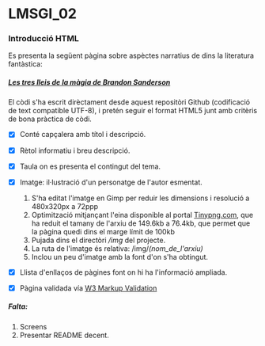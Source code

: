 # LMSGI_02
### Introducció HTML

Es presenta la següent pàgina sobre aspèctes narratius de dins la literatura fantàstica:
##### [Les tres lleis de la màgia de Brandon Sanderson](https://rawgit.com/2aven/LMSGI_02/master/index.html)

El còdi s'ha escrit dirèctament desde aquest repositòri Github (codificació de text compatible UTF-8), i pretén seguir el format HTML5 junt amb critèris de bona pràctica de còdi.

  - [x] Conté capçalera amb títol i descripció.
  - [x] Rètol informatiu i breu descripció.
  - [x] Taula on es presenta el contingut del tema.
  - [x] Imatge: il·lustració d'un personatge de l'autor esmentat.
    1. S'ha editat l'imatge en Gimp per reduir les dimensions i resolució a 480x320px a 72ppp
    1. Optimització mitjançant l'eina disponible al portal [Tinypng.com](https://tinypng.com), que ha reduit el tamany de l'arxiu de 149.6kb a 76.4kb, que permet que la pàgina quedi dins el marge límit de 100kb
    1. Pujada dins el directòri */img* del projecte.
    1. La ruta de l'imatge és relativa: /img/*(nom_de_l'arxiu)*
    1. Inclou un peu d'imatge amb la font d'on s'ha obtingut.
  - [x] Llista d'enllaços de pàgines font on hi ha l'informació ampliada.
  - [x] Pàgina validada vía [W3 Markup Validation](https://validator.w3.org)
  

##### Falta:
1. Screens
1. Presentar README decent.
